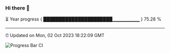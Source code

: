 ### Hi there 👋

⏳ Year progress { ██████████████████████▁▁▁▁▁▁▁▁ } 75.28 %

---

⏰ Updated on Mon, 02 Oct 2023 18:22:09 GMT

![Progress Bar CI](https://github.com/ZhaoGui/ZhaoGui/workflows/Progress%20Bar%20CI/badge.svg)
